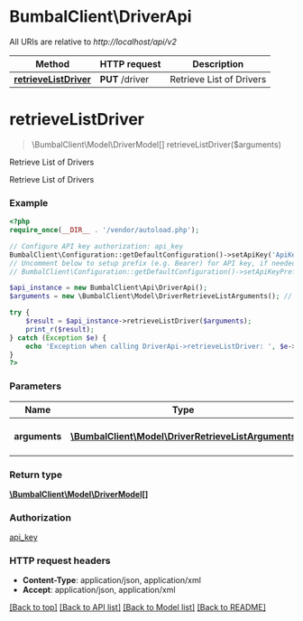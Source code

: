 # BumbalClient\DriverApi

All URIs are relative to *http://localhost/api/v2*

Method | HTTP request | Description
------------- | ------------- | -------------
[**retrieveListDriver**](DriverApi.md#retrieveListDriver) | **PUT** /driver | Retrieve List of Drivers


# **retrieveListDriver**
> \BumbalClient\Model\DriverModel[] retrieveListDriver($arguments)

Retrieve List of Drivers

Retrieve List of Drivers

### Example
```php
<?php
require_once(__DIR__ . '/vendor/autoload.php');

// Configure API key authorization: api_key
BumbalClient\Configuration::getDefaultConfiguration()->setApiKey('ApiKey', 'YOUR_API_KEY');
// Uncomment below to setup prefix (e.g. Bearer) for API key, if needed
// BumbalClient\Configuration::getDefaultConfiguration()->setApiKeyPrefix('ApiKey', 'Bearer');

$api_instance = new BumbalClient\Api\DriverApi();
$arguments = new \BumbalClient\Model\DriverRetrieveListArguments(); // \BumbalClient\Model\DriverRetrieveListArguments | Driver RetrieveList Arguments

try {
    $result = $api_instance->retrieveListDriver($arguments);
    print_r($result);
} catch (Exception $e) {
    echo 'Exception when calling DriverApi->retrieveListDriver: ', $e->getMessage(), PHP_EOL;
}
?>
```

### Parameters

Name | Type | Description  | Notes
------------- | ------------- | ------------- | -------------
 **arguments** | [**\BumbalClient\Model\DriverRetrieveListArguments**](../Model/\BumbalClient\Model\DriverRetrieveListArguments.md)| Driver RetrieveList Arguments |

### Return type

[**\BumbalClient\Model\DriverModel[]**](../Model/DriverModel.md)

### Authorization

[api_key](../../README.md#api_key)

### HTTP request headers

 - **Content-Type**: application/json, application/xml
 - **Accept**: application/json, application/xml

[[Back to top]](#) [[Back to API list]](../../README.md#documentation-for-api-endpoints) [[Back to Model list]](../../README.md#documentation-for-models) [[Back to README]](../../README.md)

